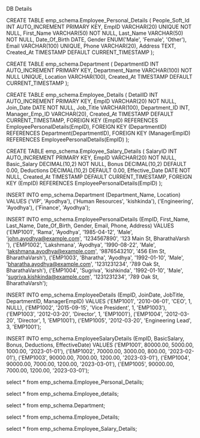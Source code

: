 

DB Details

CREATE TABLE emp_schema.Employee_Personal_Details (
    People_Soft_Id INT AUTO_INCREMENT PRIMARY KEY,
    EmpID VARCHAR(20) UNIQUE NOT NULL,
    First_Name VARCHAR(50) NOT NULL,
    Last_Name VARCHAR(50) NOT NULL,
    Date_Of_Birth DATE,
    Gender ENUM('Male', 'Female', 'Other'),
    Email VARCHAR(100) UNIQUE,
    Phone VARCHAR(20),
    Address TEXT,
    Created_At TIMESTAMP DEFAULT CURRENT_TIMESTAMP
);

CREATE TABLE emp_schema.Department (
    DepartmentID INT AUTO_INCREMENT PRIMARY KEY,
    Department_Name VARCHAR(100) NOT NULL UNIQUE,
    Location VARCHAR(100),
    Created_At TIMESTAMP DEFAULT CURRENT_TIMESTAMP
);

CREATE TABLE emp_schema.Employee_Details (
    DetailID INT AUTO_INCREMENT PRIMARY KEY,
    EmpID VARCHAR(20) NOT NULL,
    Join_Date DATE NOT NULL,
    Job_Title VARCHAR(100),
    Department_ID INT,
    Manager_Emp_ID VARCHAR(20),
    Created_At TIMESTAMP DEFAULT CURRENT_TIMESTAMP,
    FOREIGN KEY (EmpID) REFERENCES EmployeePersonalDetails(EmpID),
    FOREIGN KEY (DepartmentID) REFERENCES Department(DepartmentID),
    FOREIGN KEY (ManagerEmpID) REFERENCES EmployeePersonalDetails(EmpID)
);

CREATE TABLE emp_schema.Employee_Salary_Details (
    SalaryID INT AUTO_INCREMENT PRIMARY KEY,
    EmpID VARCHAR(20) NOT NULL,
    Basic_Salary DECIMAL(10,2) NOT NULL,
    Bonus DECIMAL(10,2) DEFAULT 0.00,
    Deductions DECIMAL(10,2) DEFAULT 0.00,
    Effective_Date DATE NOT NULL,
    Created_At TIMESTAMP DEFAULT CURRENT_TIMESTAMP,
    FOREIGN KEY (EmpID) REFERENCES EmployeePersonalDetails(EmpID)
);

INSERT INTO emp_schema.Department (Department_Name, Location) VALUES
('VIP', 'Ayodhya'),
('Human Resources', 'kishkinda'),
('Engineering', 'Ayodhya'),
('Finance', 'Ayodhya');


INSERT INTO emp_schema.EmployeePersonalDetails (EmpID, First_Name, Last_Name, Date_Of_Birth, Gender, Email, Phone, Address)
VALUES
('EMP1001', 'Rama', 'Ayodhya', '1985-04-12', 'Male', 'john.ayodhya@example.com', '1234567890', '123 Main St, BharathaVarsh '),
('EMP1002', 'Lakshmana', 'Ayodhya', '1990-08-22', 'Male', 'lakshmana.ayodhya@example.com', '9876543210', '456 Elm St, BharathaVarsh'),
('EMP1003', 'Bharatha', 'Ayodhya', '1992-01-10', 'Male', 'bharatha.ayodhya@example.com', '1231231234', '789 Oak St, BharathaVarsh'),
('EMP1004', 'Sugriva', 'kishkinda', '1992-01-10', 'Male', 'sugriva.kishkinda@example.com', '1231231234', '789 Oak St, BharathaVarsh');

INSERT INTO emp_schema.EmployeeDetails (EmpID, JoinDate, JobTitle, DepartmentID, ManagerEmpID)
VALUES
('EMP1001', '2010-06-01', 'CEO', 1, NULL),
('EMP1002', '2015-09-15', 'Vice President', 1, 'EMP1003'),
('EMP1003', '2012-03-20', 'Director', 1, 'EMP1001'),
('EMP1004', '2012-03-20', 'Director', 1, 'EMP1001'),
('EMP1005', '2012-03-20', 'Engineering Lead', 3, 'EMP1001');

INSERT INTO emp_schema.EmployeeSalaryDetails (EmpID, BasicSalary, Bonus, Deductions, EffectiveDate)
VALUES
('EMP1001', 80000.00, 5000.00, 1000.00, '2023-01-01'),
('EMP1002', 70000.00, 3000.00, 800.00, '2023-02-01'),
('EMP1003', 90000.00, 7000.00, 1200.00, '2023-03-01'),
('EMP1004', 90000.00, 7000.00, 1200.00, '2023-03-01'),
('EMP1005', 90000.00, 7000.00, 1200.00, '2023-03-01');


select * from emp_schema.Employee_Personal_Details;

select * from emp_schema.Employee_details;

select * from emp_schema.Department;

select * from emp_schema.Employee_Details;

select * from emp_schema.Employee_Salary_Details;

